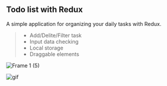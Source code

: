 ## Todo list with Redux

A simple application for organizing your daily tasks with Redux.

>
> - Add/Delite/Filter task 
> - Input data checking
> - Local storage
> - Draggable elements

![Frame 1 (5)](https://user-images.githubusercontent.com/100515756/192494399-adac3846-41a2-4ead-bc1d-95c584523d14.png)


<p><img align="center" alt="gif" src="https://gitlab.com/ita-2022-react/artem-ita-2022/-/blob/main/src/WebsitePage/components/img/todo-gif.gif"/></p>



